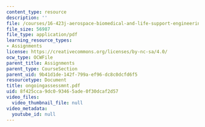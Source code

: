 ```yaml
---
content_type: resource
description: ''
file: /courses/16-423j-aerospace-biomedical-and-life-support-engineering-spring-2006/8f425cca9dc093465ade0f30dcaf2d57_ongoingassessmnt.pdf
file_size: 56987
file_type: application/pdf
learning_resource_types:
- Assignments
license: https://creativecommons.org/licenses/by-nc-sa/4.0/
ocw_type: OCWFile
parent_title: Assignments
parent_type: CourseSection
parent_uid: 9b41d1de-142f-799a-ef96-dc8c0dcfd6f5
resourcetype: Document
title: ongoingassessmnt.pdf
uid: 8f425cca-9dc0-9346-5ade-0f30dcaf2d57
video_files:
  video_thumbnail_file: null
video_metadata:
  youtube_id: null
---
```

